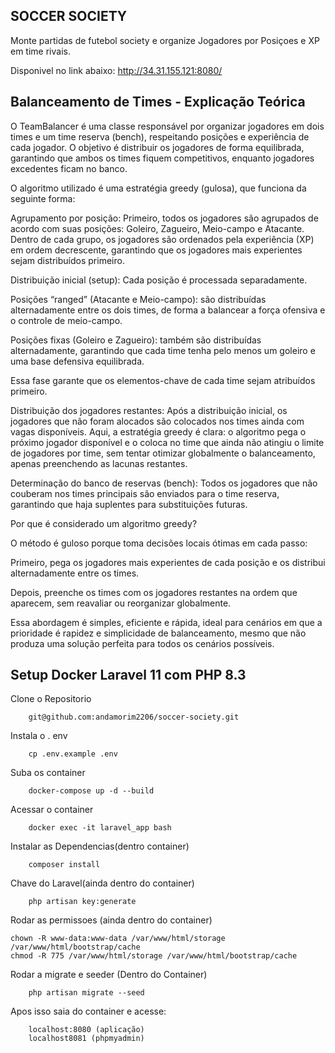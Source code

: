 SOCCER SOCIETY
---------------------------        
Monte partidas de futebol society e organize Jogadores por Posiçoes e XP em time rivais.

Disponivel no link abaixo:
http://34.31.155.121:8080/

Balanceamento de Times - Explicação Teórica
-----------------------------------------------------------
O TeamBalancer é uma classe responsável por organizar jogadores em dois times e um time reserva (bench), respeitando posições e experiência de cada jogador. O objetivo é distribuir os jogadores de forma equilibrada, garantindo que ambos os times fiquem competitivos, enquanto jogadores excedentes ficam no banco.

O algoritmo utilizado é uma estratégia greedy (gulosa), que funciona da seguinte forma:

Agrupamento por posição:
Primeiro, todos os jogadores são agrupados de acordo com suas posições: Goleiro, Zagueiro, Meio-campo e Atacante. Dentro de cada grupo, os jogadores são ordenados pela experiência (XP) em ordem decrescente, garantindo que os jogadores mais experientes sejam distribuídos primeiro.

Distribuição inicial (setup):
Cada posição é processada separadamente.

Posições “ranged” (Atacante e Meio-campo): são distribuídas alternadamente entre os dois times, de forma a balancear a força ofensiva e o controle de meio-campo.

Posições fixas (Goleiro e Zagueiro): também são distribuídas alternadamente, garantindo que cada time tenha pelo menos um goleiro e uma base defensiva equilibrada.

Essa fase garante que os elementos-chave de cada time sejam atribuídos primeiro.

Distribuição dos jogadores restantes:
Após a distribuição inicial, os jogadores que não foram alocados são colocados nos times ainda com vagas disponíveis. Aqui, a estratégia greedy é clara: o algoritmo pega o próximo jogador disponível e o coloca no time que ainda não atingiu o limite de jogadores por time, sem tentar otimizar globalmente o balanceamento, apenas preenchendo as lacunas restantes.

Determinação do banco de reservas (bench):
Todos os jogadores que não couberam nos times principais são enviados para o time reserva, garantindo que haja suplentes para substituições futuras.

Por que é considerado um algoritmo greedy?

O método é guloso porque toma decisões locais ótimas em cada passo:

Primeiro, pega os jogadores mais experientes de cada posição e os distribui alternadamente entre os times.

Depois, preenche os times com os jogadores restantes na ordem que aparecem, sem reavaliar ou reorganizar globalmente.

Essa abordagem é simples, eficiente e rápida, ideal para cenários em que a prioridade é rapidez e simplicidade de balanceamento, mesmo que não produza uma solução perfeita para todos os cenários possíveis.

Setup Docker Laravel 11 com PHP 8.3
------------------------------------------------------------
Clone o Repositorio

        git@github.com:andamorim2206/soccer-society.git
Instala o . env

        cp .env.example .env
Suba os container

        docker-compose up -d --build
Acessar o container

        docker exec -it laravel_app bash
Instalar as Dependencias(dentro container)

        composer install

Chave do Laravel(ainda dentro do container)

        php artisan key:generate

Rodar as permissoes (ainda dentro do container)

    chown -R www-data:www-data /var/www/html/storage /var/www/html/bootstrap/cache
    chmod -R 775 /var/www/html/storage /var/www/html/bootstrap/cache
Rodar a migrate e seeder (Dentro do Container)

        php artisan migrate --seed

Apos isso saia do container e acesse:

        localhost:8080 (aplicação)
        localhost8081 (phpmyadmin)



